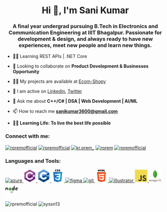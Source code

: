 <h1 align="center">Hi 👋, I'm Sani Kumar</h1>
<h3 align="center">A final year undergrad pursuing B.Tech in Electronics and Communication Engineering at IIIT Bhagalpur.
Passionate for development & design, and always ready to have new experiences, meet new people and learn new things.</h3>

- 👨‍💻 Learning REST APIs | .NET Core

- 🤝 Looking to collaborate on **Product Development & Businesses Opportunity**

- 👨‍💻 My projects are available at [Ecom-Shopy](https://ecom-shopy.vercel.app/)

- 📝 I am active on [Linkedin](https://www.linkedin.com/in/sani-kumar-sharma-42b48a203/), [Twitter](https://twitter.com/SaniSha97753952)

- 💬 Ask me about **C++/C# | DSA | Web Development | AI/ML**

- 📫 How to reach me **sanikumar3600@gmail.com**

- 🧘‍♂️ **Learning Life: To live the best life possible**

<h3 align="left">Connect with me: </h3>
<p align="left">
<a href="https://twitter.com/SaniSha97753952" target="blank"><img align="center" src="https://raw.githubusercontent.com/rahuldkjain/github-profile-readme-generator/master/src/images/icons/Social/twitter.svg" alt="rpremofficial" height="30" width="40" /></a>
<a href="https://www.linkedin.com/in/sani-kumar-sharma-42b48a203/" target="blank"><img align="center" src="https://raw.githubusercontent.com/rahuldkjain/github-profile-readme-generator/master/src/images/icons/Social/linked-in-alt.svg" alt="rpremofficial" height="30" width="40" /></a>
<a href="https://www.instagram.com/sanisharma02/" target="blank"><img align="center" src="https://raw.githubusercontent.com/rahuldkjain/github-profile-readme-generator/master/src/images/icons/Social/instagram.svg" alt="kr.prem_" height="30" width="40" /></a>
<a href="https://www.youtube.com/channel/UC3TC6c_GzzCRuU8TC21lSQQ" target="blank"><img align="center" src="https://raw.githubusercontent.com/rahuldkjain/github-profile-readme-generator/master/src/images/icons/Social/youtube.svg" alt="rprem" height="30" width="40" /></a>
<a href="https://leetcode.com/u/sani_2001125/" target="blank"><img align="center" src="https://raw.githubusercontent.com/rahuldkjain/github-profile-readme-generator/master/src/images/icons/Social/leet-code.svg" alt="rpremofficial" height="30" width="40" /></a>
</p>

<h3 align="left">Languages and Tools:</h3>
<p align="left"> <a href="https://azure.microsoft.com/en-in/" target="_blank" rel="noreferrer"> <img src="https://www.vectorlogo.zone/logos/microsoft_azure/microsoft_azure-icon.svg" alt="azure" width="40" height="40"/> </a> <a href="https://www.cprogramming.com/" target="_blank" rel="noreferrer"> <img src="https://raw.githubusercontent.com/devicons/devicon/master/icons/csharp/csharp-original.svg" alt="c" width="40" height="40"/> </a> <a href="https://www.w3schools.com/cpp/" target="_blank" rel="noreferrer"> <img src="https://raw.githubusercontent.com/devicons/devicon/master/icons/cplusplus/cplusplus-original.svg" alt="cplusplus" width="40" height="40"/> </a> <a href="https://www.w3schools.com/css/" target="_blank" rel="noreferrer"> <img src="https://raw.githubusercontent.com/devicons/devicon/master/icons/css3/css3-original-wordmark.svg" alt="css3" width="40" height="40"/> </a> <a href="https://www.figma.com/" target="_blank" rel="noreferrer"> <img src="https://www.vectorlogo.zone/logos/figma/figma-icon.svg" alt="figma" width="40" height="40"/> </a> <a href="https://git-scm.com/" target="_blank" rel="noreferrer"> <img src="https://www.vectorlogo.zone/logos/git-scm/git-scm-icon.svg" alt="git" width="40" height="40"/> </a> <a href="https://www.w3.org/html/" target="_blank" rel="noreferrer"> <img src="https://raw.githubusercontent.com/devicons/devicon/master/icons/html5/html5-original-wordmark.svg" alt="html5" width="40" height="40"/> </a> <a href="https://www.adobe.com/in/products/illustrator.html" target="_blank" rel="noreferrer"> <img src="https://www.vectorlogo.zone/logos/adobe_illustrator/adobe_illustrator-icon.svg" alt="illustrator" width="40" height="40"/> </a> <a href="https://developer.mozilla.org/en-US/docs/Web/JavaScript" target="_blank" rel="noreferrer"> <img src="https://raw.githubusercontent.com/devicons/devicon/master/icons/javascript/javascript-original.svg" alt="javascript" width="40" height="40"/> </a> <a href="https://www.mongodb.com/" target="_blank" rel="noreferrer"> <img src="https://raw.githubusercontent.com/devicons/devicon/master/icons/mongodb/mongodb-original-wordmark.svg" alt="mongodb" width="40" height="40"/> </a> <a href="https://nodejs.org" target="_blank" rel="noreferrer"> <img src="https://raw.githubusercontent.com/devicons/devicon/master/icons/nodejs/nodejs-original-wordmark.svg" alt="nodejs" width="40" height="40"/> </a> </p>

<p align="left"><img width="33%" vertical-align="top" src="https://github-readme-stats.vercel.app/api/top-langs?username=rpremofficial&show_icons=true&locale=en&layout=compact" alt="rpremofficial" />
<!-- <img width="33%" vertical-align="top" src="https://github-readme-stats.vercel.app/api?username=rpremofficial&show_icons=true&locale=en" alt="rpremofficial" /> -->
<img width="33%" vertical-align="top" src="https://github-readme-streak-stats.herokuapp.com/?user=rpremofficial" alt="syssn13" /></p>
